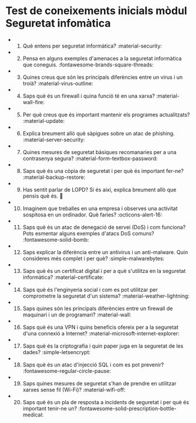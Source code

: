 # Test de coneixements inicials mòdul Seguretat infomàtica

<div class="grid cards" markdown>

- 1. Què entens per seguretat informàtica? :material-security:
- 2. Pensa en alguns exemples d'amenaces a la seguretat informàtica que coneguis. :fontawesome-brands-square-threads:
- 3. Quines creus que són les principals diferències entre un virus i un troià? :material-virus-outline:
- 4. Saps què és un firewall i quina funció té en una xarxa? :material-wall-fire:
- 5. Per què creus que és important mantenir els programes actualitzats? :material-update:
- 6. Explica breument allò què sàpigues sobre un atac de phishing. :material-server-security:
- 7. Quines mesures de seguretat bàsiques recomanaries per a una contrasenya segura? :material-form-textbox-password:
- 8. Saps què és una còpia de seguretat i per què és important fer-ne? :material-backup-restore: 
- 9. Has sentit parlar de LOPD? Si és així, explica breument allò que pensis què és. :floppy_disk: 
- 10. Imaginem que treballes en una empresa i observes una activitat sospitosa en un ordinador. Què faries? :octicons-alert-16:
- 11. Saps què és un atac de denegació de servei (DoS) i com funciona? Pots esmentar alguns exemples d'atacs DoS comuns? :fontawesome-solid-bomb:
- 12. Saps explicar la diferència entre un antivirus i un anti-malware. Quin consideres més complet i per què? :simple-malwarebytes:
- 13. Saps què és un certificat digital i per a què s'utilitza en la seguretat informàtica? :material-certificate:
- 14. Saps què és l'enginyeria social i com es pot utilitzar per comprometre la seguretat d'un sistema? :material-weather-lightning: 
- 15. Saps quines són les principals diferències entre un firewall de maquinari i un de programari? :material-wall:
- 16. Saps què és una VPN i quins beneficis ofereix per a la seguretat d'una connexió a Internet? :material-microsoft-internet-explorer: 
- 17. Saps què és la criptografia i quin paper juga en la seguretat de les dades? :simple-letsencrypt:
- 18. Saps què és un atac d'injecció SQL i com es pot prevenir? :fontawesome-regular-circle-pause:
- 19. Saps quines mesures de seguretat s'han de prendre en utilitzar xarxes sense fil (Wi-Fi)?  :material-wifi-off:
- 20. Saps què és un pla de resposta a incidents de seguretat i per què és important tenir-ne un? :fontawesome-solid-prescription-bottle-medical:

</div>

